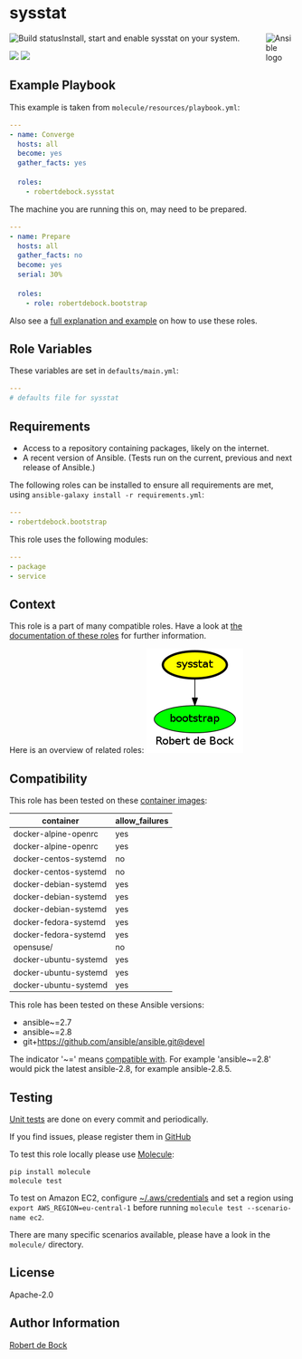 sysstat
=========

<img src="https://docs.ansible.com/ansible-tower/3.2.4/html_ja/installandreference/_static/images/logo_invert.png" width="10%" height="10%" alt="Ansible logo" align="right"/>
<a href="https://travis-ci.org/robertdebock/ansible-role-sysstat"><img src="https://travis-ci.org/robertdebock/ansible-role-sysstat.svg?branch=master" alt="Build status" align="left"/></a>

Install, start and enable sysstat on your system.

<img src="https://img.shields.io/ansible/role/d/38168"/>
<img src="https://img.shields.io/ansible/quality/38168"/>

Example Playbook
----------------

This example is taken from `molecule/resources/playbook.yml`:
```yaml
---
- name: Converge
  hosts: all
  become: yes
  gather_facts: yes

  roles:
    - robertdebock.sysstat
```

The machine you are running this on, may need to be prepared.
```yaml
---
- name: Prepare
  hosts: all
  gather_facts: no
  become: yes
  serial: 30%

  roles:
    - role: robertdebock.bootstrap
```

Also see a [full explanation and example](https://robertdebock.nl/how-to-use-these-roles.html) on how to use these roles.

Role Variables
--------------

These variables are set in `defaults/main.yml`:
```yaml
---
# defaults file for sysstat
```

Requirements
------------

- Access to a repository containing packages, likely on the internet.
- A recent version of Ansible. (Tests run on the current, previous and next release of Ansible.)

The following roles can be installed to ensure all requirements are met, using `ansible-galaxy install -r requirements.yml`:

```yaml
---
- robertdebock.bootstrap

```

This role uses the following modules:
```yaml
---
- package
- service
```

Context
-------

This role is a part of many compatible roles. Have a look at [the documentation of these roles](https://robertdebock.nl/) for further information.

Here is an overview of related roles:
![dependencies](https://raw.githubusercontent.com/robertdebock/drawings/artifacts/sysstat.png "Dependency")


Compatibility
-------------

This role has been tested on these [container images](https://hub.docker.com/):

|container|allow_failures|
|---------|--------------|
|docker-alpine-openrc|yes|
|docker-alpine-openrc|yes|
|docker-centos-systemd|no|
|docker-centos-systemd|no|
|docker-debian-systemd|yes|
|docker-debian-systemd|yes|
|docker-debian-systemd|yes|
|docker-fedora-systemd|yes|
|docker-fedora-systemd|yes|
|opensuse/|no|
|docker-ubuntu-systemd|yes|
|docker-ubuntu-systemd|yes|
|docker-ubuntu-systemd|yes|

This role has been tested on these Ansible versions:

- ansible~=2.7
- ansible~=2.8
- git+https://github.com/ansible/ansible.git@devel

The indicator '~=' means [compatible with](https://www.python.org/dev/peps/pep-0440/#compatible-release). For example 'ansible~=2.8' would pick the latest ansible-2.8, for example ansible-2.8.5.




Testing
-------

[Unit tests](https://travis-ci.org/robertdebock/ansible-role-sysstat) are done on every commit and periodically.

If you find issues, please register them in [GitHub](https://github.com/robertdebock/ansible-role-sysstat/issues)

To test this role locally please use [Molecule](https://github.com/ansible/molecule):
```
pip install molecule
molecule test
```

To test on Amazon EC2, configure [~/.aws/credentials](https://docs.aws.amazon.com/sdk-for-java/v1/developer-guide/credentials.html) and set a region using `export AWS_REGION=eu-central-1` before running `molecule test --scenario-name ec2`.

There are many specific scenarios available, please have a look in the `molecule/` directory.

License
-------

Apache-2.0


Author Information
------------------

[Robert de Bock](https://robertdebock.nl/)
